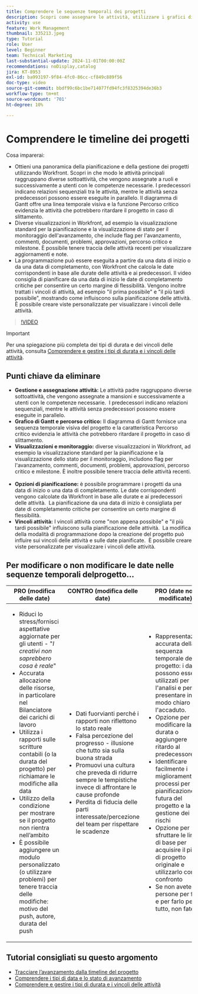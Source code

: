 ```yaml
---
title: Comprendere le sequenze temporali dei progetti
description: Scopri come assegnare le attività, utilizzare i grafici di Gantt e le funzioni per percorsi critici, monitorare i progetti tramite visualizzazioni, pianificare le attività in modo efficiente e applicare vincoli per una pianificazione ottimale del progetto.
activity: use
feature: Work Management
thumbnail: 335213.jpeg
type: Tutorial
role: User
level: Beginner
team: Technical Marketing
last-substantial-update: 2024-11-01T00:00:00Z
recommendations: noDisplay,catalog
jira: KT-8953
exl-id: ba993197-9f84-4fc0-86cc-cf849c889f56
doc-type: video
source-git-commit: bbdf99c6bc1be714077fd94fc3f8325394de36b3
workflow-type: tm+mt
source-wordcount: '701'
ht-degree: 10%

---
```


# Comprendere le timeline dei progetti

Cosa imparerai:

* Ottieni una panoramica della pianificazione e della gestione dei progetti utilizzando Workfront. Scopri in che modo le attività principali raggruppano diverse sottoattività, che vengono assegnate a ruoli e successivamente a utenti con le competenze necessarie. I predecessori indicano relazioni sequenziali tra le attività, mentre le attività senza predecessori possono essere eseguite in parallelo. Il diagramma di Gantt offre una linea temporale visiva e la funzione Percorso critico evidenzia le attività che potrebbero ritardare il progetto in caso di slittamento.
* Diverse visualizzazioni in Workfront, ad esempio la visualizzazione standard per la pianificazione e la visualizzazione di stato per il monitoraggio dell&#39;avanzamento, che include flag per l&#39;avanzamento, commenti, documenti, problemi, approvazioni, percorso critico e milestone. È possibile tenere traccia delle attività recenti per visualizzare aggiornamenti e note.
* La programmazione può essere eseguita a partire da una data di inizio o da una data di completamento, con Workfront che calcola le date corrispondenti in base alle durate delle attività e ai predecessori. Il video consiglia di pianificare da una data di inizio le date di completamento critiche per consentire un certo margine di flessibilità. Vengono inoltre trattati i vincoli di attività, ad esempio &quot;il prima possibile&quot; e &quot;il più tardi possibile&quot;, mostrando come influiscono sulla pianificazione delle attività. È possibile creare viste personalizzate per visualizzare i vincoli delle attività.

>[!VIDEO](https://video.tv.adobe.com/v/3435843/?quality=12&learn=on&enablevpops=1&captions=ita)

>[!IMPORTANT]
>
>Per una spiegazione più completa dei tipi di durata e dei vincoli delle attività, consulta [Comprendere e gestire i tipi di durata e i vincoli delle attività](/help/manage-work/intermediate-projects/understand-and-manage-duration-types-and-task-constraints.md).

## Punti chiave da eliminare

* **Gestione e assegnazione attività:** Le attività padre raggruppano diverse sottoattività, che vengono assegnate a mansioni e successivamente a utenti con le competenze necessarie. &#x200B; I predecessori indicano relazioni sequenziali, mentre le attività senza predecessori possono essere eseguite in parallelo. &#x200B;
* **Grafico di Gantt e percorso critico:** Il diagramma di Gantt fornisce una sequenza temporale visiva del progetto e la caratteristica Percorso critico evidenzia le attività che potrebbero ritardare il progetto in caso di slittamento. &#x200B;
* **Visualizzazioni e monitoraggio:** diverse visualizzazioni in Workfront, ad esempio la visualizzazione standard per la pianificazione e la visualizzazione dello stato per il monitoraggio, includono flag per l&#39;avanzamento, commenti, documenti, problemi, approvazioni, percorso critico e milestone. È inoltre possibile tenere traccia delle attività recenti. &#x200B;
* **Opzioni di pianificazione:** è possibile programmare i progetti da una data di inizio o una data di completamento. Le date corrispondenti vengono calcolate da Workfront in base alle durate e ai predecessori delle attività. &#x200B; La pianificazione da una data di inizio è consigliata per date di completamento critiche per consentire un certo margine di flessibilità. &#x200B;
* **Vincoli attività:** I vincoli attività come &quot;non appena possibile&quot; e &quot;il più tardi possibile&quot; influiscono sulla pianificazione delle attività. &#x200B; La modifica della modalità di programmazione dopo la creazione del progetto può influire sui vincoli delle attività e sulle date pianificate. &#x200B; È possibile creare viste personalizzate per visualizzare i vincoli delle attività. &#x200B;


## Per modificare o non modificare le date nelle sequenze temporali del &#x200B;progetto...

| PRO (modifica delle date) | CONTRO (modifica delle date) | PRO (date non modificate) | CONTRO (Date non modificate) |
|---------------------------|---------------------------|---------------------------|---------------------------|
| <ul><li>Riduci lo stress/fornisci aspettative aggiornate per gli utenti - &quot;_I creativi non saprebbero cosa è reale_&quot;</li><li>Accurata allocazione delle risorse, in particolare nel Bilanciatore dei carichi di lavoro</li><li>Utilizza i rapporti sulle scritture contabili (o la durata del progetto) per richiamare le modifiche alla data</li><li>Utilizzo della condizione per mostrare se il progetto non rientra nell’ambito</li><li>È possibile aggiungere un modulo personalizzato (o utilizzare problemi) per tenere traccia delle modifiche: motivo del push, autore, durata del push</li></ul> | <ul></li><li>Dati fuorvianti perché i rapporti non riflettono lo stato reale</li><li>Falsa percezione del progresso - illusione che tutto sia sulla buona strada&#x200B;</li><li>Promuovi una cultura che preveda di ridurre sempre le tempistiche invece di affrontare le cause profonde&#x200B;</li><li>Perdita di fiducia delle parti interessate/percezione del team per rispettare le scadenze </li></ul> | <ul></li><li>Rappresentazione accurata della sequenza temporale del progetto: i dati possono essere utilizzati per l&#39;analisi e per presentare in modo chiaro l&#39;accaduto.</li><li>Opzione per modificare la durata o aggiungere ritardo al predecessore</li><li>Identificare facilmente i miglioramenti dei processi per la pianificazione futura del progetto e la gestione dei rischi&#x200B;</li><li>Opzione per sfruttare le linee di base per acquisire il piano di progetto originale e utilizzarlo come confronto</li><li>Se non avete le persone per farlo, e per farlo per tutto, non fatelo&#x200B;</li></ul> | <ul></li><li>Confusione e/o frustrazione degli utenti: l’abbondanza di attività &quot;in ritardo&quot; nonostante il fatto che siano state appena notificate</li><li>Le risorse sono state effettivamente allocate per essere mappate al piano originale, ma ora sono sovraccariche di lavoro ritardato</li><li>La tempistica del progetto non può essere utilizzata per comunicare chiaramente gli aggiornamenti alle parti interessate</li></ul> |


## Tutorial consigliati su questo argomento

* [Tracciare l’avanzamento dalla timeline del progetto](/help/manage-work/project-timelines/track-work-progress-from-the-project-timeline.md)
* [Comprendere i tipi di data e lo stato di avanzamento](/help/manage-work/project-timelines/understand-task-dates-and-progress-status.md)
* [Comprendere e gestire i tipi di durata e i vincoli delle attività](/help/manage-work/intermediate-projects/understand-and-manage-duration-types-and-task-constraints.md)

